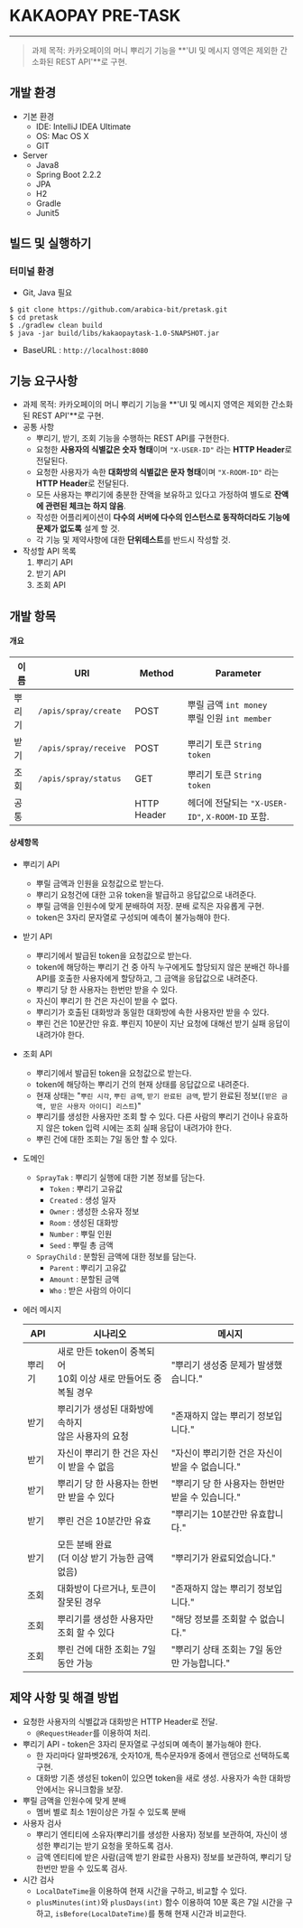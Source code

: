 # KAKAOPAY PRE-TASK
---

> 과제 목적: 카카오페이의 머니 뿌리기 기능을 **'UI 및 메시지 영역은 제외한 간소화된 REST API'**로 구현.

## 개발 환경

- 기본 환경
    - IDE: IntelliJ IDEA Ultimate
    - OS: Mac OS X
    - GIT
- Server
    - Java8
    - Spring Boot 2.2.2
    - JPA
    - H2
    - Gradle
    - Junit5


## 빌드 및 실행하기
### 터미널 환경
- Git, Java 필요

```shell
$ git clone https://github.com/arabica-bit/pretask.git
$ cd pretask
$ ./gradlew clean build
$ java -jar build/libs/kakaopaytask-1.0-SNAPSHOT.jar
```

- BaseURL : `http://localhost:8080`

## 기능 요구사항
- 과제 목적: 카카오페이의 머니 뿌리기 기능을 **'UI 및 메시지 영역은 제외한 간소화된 REST API'**로 구현.
- 공통 사항
    - 뿌리기, 받기, 조회 기능을 수행하는 REST API를 구현한다.
    - 요청한 **사용자의 식별값은 숫자 형태**이며 `"X-USER-ID"` 라는 **HTTP Header**로 전달된다.
    - 요청한 사용자가 속한 **대화방의 식별값은 문자 형태**이며 `"X-ROOM-ID"` 라는 **HTTP Header**로 전달된다.
    - 모든 사용자는 뿌리기에 충분한 잔액을 보유하고 있다고 가정하여 별도로 **잔액에 관련된 체크는 하지 않음**.
    - 작성한 어플리케이션이 **다수의 서버에 다수의 인스턴스로 동작하더라도 기능에 문제가 없도록** 설계 할 것.
    - 각 기능 및 제약사항에 대한 **단위테스트**를 반드시 작성할 것.
- 작성할 API 목록
    1. 뿌리기 API 
    2. 받기 API
    3. 조회 API

## 개발 항목



#### 개요

| 이름   | URI                   | Method      | Parameter                                          |
| ------ | --------------------- | ----------- | -------------------------------------------------- |
| 뿌리기 | `/apis/spray/create`  | POST        | 뿌릴 금액 `int money` <br />뿌릴 인원 `int member` |
| 받기   | `/apis/spray/receive` | POST        | 뿌리기 토큰 `String token`                         |
| 조회   | `/apis/spray/status`  | GET         | 뿌리기 토큰 `String token`                         |
| 공통   |                       | HTTP Header | 헤더에 전달되는 `"X-USER-ID"`, `X-ROOM-ID` 포함.   |

#### 상세항목

* 뿌리기 API

  * 뿌릴 금액과 인원을 요청값으로 받는다.
  * 뿌리기 요청건에 대한 고유 token을 발급하고 응답값으로 내려준다.
  * 뿌릴 금액을 인원수에 맞게 분배하여 저장. 분배 로직은 자유롭게 구현.
  * token은 3자리 문자열로 구성되며 예측이 불가능해야 한다.

* 받기 API

  * 뿌리기에서 발급된 token을 요청값으로 받는다.
  * token에 해당하는 뿌리기 건 중 아직 누구에게도 할당되지 않은 분배건 하나를 API를 호출한 사용자에게 할당하고, 그 금액을 응답값으로 내려준다.
  * 뿌리기 당 한 사용자는 한번만 받을 수 있다.
  * 자신이 뿌리기 한 건은 자신이 받을 수 없다.
  * 뿌리기가 호출된 대화방과 동일한 대화방에 속한 사용자만 받을 수 있다.
  * 뿌린 건은 10분간만 유효. 뿌린지 10분이 지난 요청에 대해선 받기 실패 응답이 내려가야 한다.

* 조회 API

  * 뿌리기에서 발급된 token을 요청값으로 받는다.
  * token에 해당하는 뿌리기 건의 현재 상태를 응답값으로 내려준다.
  * 현재 상태는 "`뿌린 시각`, `뿌린 금액`, `받기 완료된 금액`, 받기 완료된 정보(`[받은 금액, 받은 사용자 아이디] 리스트`)"
  * 뿌리기를 생성한 사용자만 조회 할 수 있다. 다른 사람의 뿌리기 건이나 유효하지 않은 token 입력 시에는 조회 실패 응답이 내려가야 한다.
  * 뿌린 건에 대한 조회는 7일 동안 할 수 있다.

* 도메인

  - `SprayTak` : 뿌리기 실행에 대한 기본 정보를 담는다.
    - `Token` : 뿌리기 고유값
    - `Created` : 생성 일자
    - `Owner` : 생성한 소유자 정보
    - `Room` : 생성된 대화방
    - `Number` : 뿌릴 인원
    - `Seed` :  뿌릴 총 금액
  - `SprayChild` : 분할된 금액에 대한 정보를 담는다.
    - `Parent` : 뿌리기 고유값
    - `Amount` : 분할된 금액
    - `Who` : 받은 사람의 아이디

* 에러 메시지

  | API    | 시나리오                                                     | 메시지                                           |
  | ------ | ------------------------------------------------------------ | ------------------------------------------------ |
  | 뿌리기 | 새로 만든 token이 중복되어 <br />10회 이상 새로 만들어도 중복될 경우 | "뿌리기 생성중 문제가 발생했습니다."             |
  | 받기   | 뿌리기가 생성된 대화방에 속하지 <br />않은 사용자의 요청     | "존재하지 않는 뿌리기 정보입니다."               |
  | 받기   | 자신이 뿌리기 한 건은 자신이 받을 수 없음                    | "자신이 뿌리기한 건은 자신이 받을 수 없습니다."  |
  | 받기   | 뿌리기 당 한 사용자는 한번만 받을 수 있다                    | "뿌리기 당 한 사용자는 한번만 받을 수 있습니다." |
  | 받기   | 뿌린 건은 10분간만 유효                                      | "뿌리기는 10분간만 유효합니다."                  |
  | 받기   | 모든 분배 완료 <br />(더 이상 받기 가능한 금액 없음)         | "뿌리기가 완료되었습니다."                       |
  | 조회   | 대화방이 다르거나, 토큰이 잘못된 경우                        | "존재하지 않는 뿌리기 정보입니다."               |
  | 조회   | 뿌리기를 생성한 사용자만 조회 할 수 있다                     | "해당 정보를 조회할 수 없습니다."                |
  | 조회   | 뿌린 건에 대한 조회는 7일 동안 가능                          | "뿌리기 상태 조회는 7일 동안만 가능합니다."      |

  

## 제약 사항 및 해결 방법

* 요청한 사용자의 식별값과 대화방은 HTTP Header로 전달.
  * `@RequestHeader`를 이용하여 처리.
* 뿌리기 API - token은 3자리 문자열로 구성되며 예측이 불가능해야 한다.
  * 한 자리마다 알파벳26개, 숫자10개, 특수문자9개 중에서 랜덤으로 선택하도록 구현.
  * 대화방 기존 생성된 token이 있으면 token을 새로 생성. 사용자가 속한 대화방 안에서는 유니크함을 보장.
* 뿌릴 금액을 인원수에 맞게 분배
  * 멤버 별로 최소 1원이상은 가질 수 있도록 분배
* 사용자 검사
  * 뿌리기 엔티티에 소유자(뿌리기를 생성한 사용자) 정보를 보관하여, 자신이 생성한 뿌리기는 받기 요청을 못하도록 검사.
  * 금액 엔티티에 받은 사람(금액 받기 완료한 사용자) 정보를 보관하여, 뿌리기 당 한번만 받을 수 있도록 검사.
* 시간 검사
  * `LocalDateTime`을 이용하여 현재 시간을 구하고, 비교할 수 있다.
  * `plusMinutes(int)`와 `plusDays(int)` 함수 이용하여 10분 혹은 7일 시간을 구하고, `isBefore(LocalDateTime)`를 통해 현재 시간과 비교한다.




